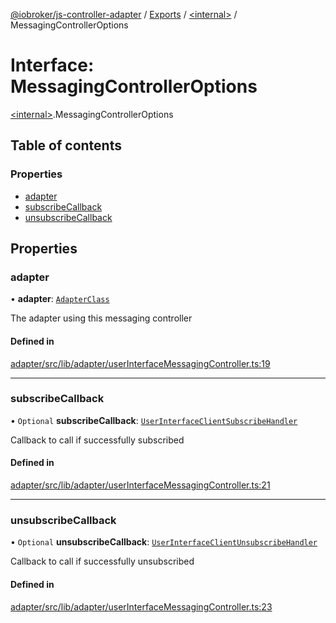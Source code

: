[@iobroker/js-controller-adapter](../README.md) / [Exports](../modules.md) / [\<internal\>](../modules/internal_.md) / MessagingControllerOptions

# Interface: MessagingControllerOptions

[\<internal\>](../modules/internal_.md).MessagingControllerOptions

## Table of contents

### Properties

- [adapter](internal_.MessagingControllerOptions.md#adapter)
- [subscribeCallback](internal_.MessagingControllerOptions.md#subscribecallback)
- [unsubscribeCallback](internal_.MessagingControllerOptions.md#unsubscribecallback)

## Properties

### adapter

• **adapter**: [`AdapterClass`](../classes/AdapterClass.md)

The adapter using this messaging controller

#### Defined in

[adapter/src/lib/adapter/userInterfaceMessagingController.ts:19](https://github.com/ioBroker/ioBroker.js-controller/blob/4e8189ae010aadbff9fb35ee4b3861b5e29992c4/packages/adapter/src/lib/adapter/userInterfaceMessagingController.ts#L19)

___

### subscribeCallback

• `Optional` **subscribeCallback**: [`UserInterfaceClientSubscribeHandler`](../modules/internal_.md#userinterfaceclientsubscribehandler)

Callback to call if successfully subscribed

#### Defined in

[adapter/src/lib/adapter/userInterfaceMessagingController.ts:21](https://github.com/ioBroker/ioBroker.js-controller/blob/4e8189ae010aadbff9fb35ee4b3861b5e29992c4/packages/adapter/src/lib/adapter/userInterfaceMessagingController.ts#L21)

___

### unsubscribeCallback

• `Optional` **unsubscribeCallback**: [`UserInterfaceClientUnsubscribeHandler`](../modules/internal_.md#userinterfaceclientunsubscribehandler)

Callback to call if successfully unsubscribed

#### Defined in

[adapter/src/lib/adapter/userInterfaceMessagingController.ts:23](https://github.com/ioBroker/ioBroker.js-controller/blob/4e8189ae010aadbff9fb35ee4b3861b5e29992c4/packages/adapter/src/lib/adapter/userInterfaceMessagingController.ts#L23)
